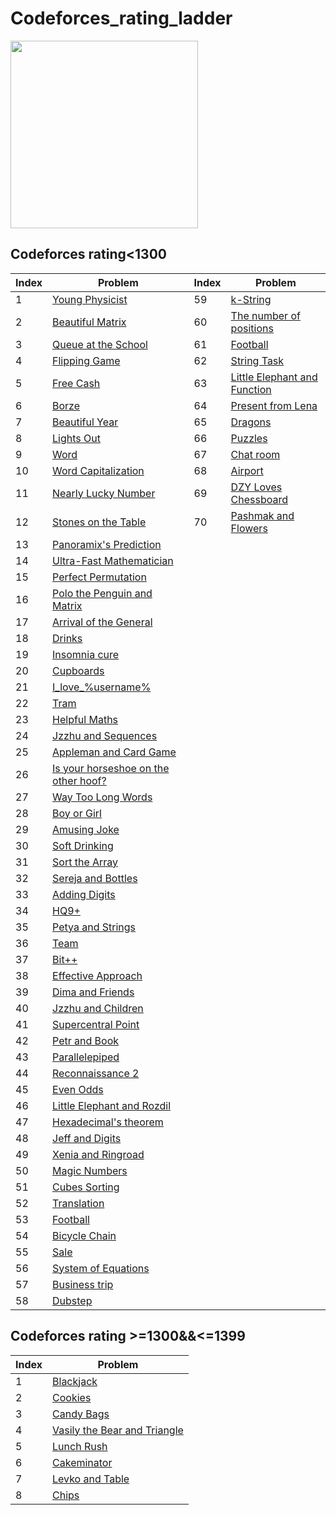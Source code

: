 # Codeforces_rating_ladder

<img src="https://codeforces.com/predownloaded/ce/bb/cebb0750c8fc9da45a299daddd9ff9f17e77bffe.jpg" height=300>

## Codeforces rating<1300

| Index | Problem | Index | Problem |
| --- | --- | --- |--- |
| 1 | [Young Physicist](https://codeforces.com/problemset/problem/69/A) | 59 |[k-String](https://codeforces.com/problemset/problem/219/A) |
| 2 | [Beautiful Matrix](https://codeforces.com/problemset/problem/263/A) | 60 |[The number of positions](https://codeforces.com/problemset/problem/124/A) |  
| 3 | [Queue at the School](https://codeforces.com/problemset/problem/266/B) | 61 | [Football](https://codeforces.com/problemset/problem/96/A) |
| 4 | [Flipping Game](https://codeforces.com/problemset/problem/327/A) |62 | [String Task](https://codeforces.com/problemset/problem/118/A) |
| 5 | [Free Cash](http://codeforces.com/problemset/problem/237/A) |63 | [Little Elephant and Function](https://codeforces.com/problemset/problem/221/A) |
| 6 | [Borze](http://codeforces.com/problemset/problem/32/B) |64 | [Present from Lena](https://codeforces.com/problemset/problem/118/B) |
| 7 | [Beautiful Year](http://codeforces.com/problemset/problem/271/A) |65 | [Dragons](https://codeforces.com/problemset/problem/230/A) |
| 8 | [Lights Out](http://codeforces.com/problemset/problem/275/A) |66 | [Puzzles](https://codeforces.com/problemset/problem/337/A) |
| 9 | [Word](http://codeforces.com/problemset/problem/59/A) |67 | [Chat room](https://codeforces.com/problemset/problem/58/A) |
| 10 | [Word Capitalization](http://codeforces.com/problemset/problem/281/A) |68 | [Airport](https://codeforces.com/problemset/problem/218/B) |
| 11 | [Nearly Lucky Number](http://codeforces.com/problemset/problem/110/A) |69 | [DZY Loves Chessboard](https://codeforces.com/problemset/problem/445/A) |
| 12 | [Stones on the Table](http://codeforces.com/problemset/problem/266/A) |70| [Pashmak and Flowers](https://codeforces.com/problemset/problem/459/B) |
| 13 | [Panoramix's Prediction](http://codeforces.com/problemset/problem/80/A) |
| 14 | [Ultra-Fast Mathematician](http://codeforces.com/problemset/problem/61/A) |
| 15 | [Perfect Permutation](http://codeforces.com/problemset/problem/233/A) |
| 16 | [Polo the Penguin and Matrix](http://codeforces.com/problemset/problem/289/B) |
| 17 | [Arrival of the General](http://codeforces.com/problemset/problem/144/A) |
| 18 | [Drinks](http://codeforces.com/problemset/problem/200/B) |
| 19 | [Insomnia cure](http://codeforces.com/problemset/problem/148/A) |
| 20 | [Cupboards](http://codeforces.com/problemset/problem/248/A) |
| 21 | [I_love_%username%](http://codeforces.com/problemset/problem/155/A) |
| 22 | [Tram](http://codeforces.com/problemset/problem/116/A) |
| 23 | [Helpful Maths](http://codeforces.com/problemset/problem/339/A) |
| 24 | [Jzzhu and Sequences](https://codeforces.com/contest/450/problem/B) |
| 25 | [Appleman and Card Game](https://codeforces.com/problemset/problem/462/B) |
| 26 | [Is your horseshoe on the other hoof?](https://codeforces.com/problemset/problem/228/A) |
| 27 | [Way Too Long Words](https://codeforces.com/problemset/problem/71/A) |
| 28 | [Boy or Girl](https://codeforces.com/problemset/problem/236/A) |
| 29 | [Amusing Joke](https://codeforces.com/problemset/problem/141/A) |
| 30 | [Soft Drinking](https://codeforces.com/problemset/problem/151/A) |
| 31 | [Sort the Array](https://codeforces.com/problemset/problem/451/B) |
| 32 | [Sereja and Bottles](https://codeforces.com/problemset/problem/315/A) |
| 33 | [Adding Digits](https://codeforces.com/problemset/problem/260/A) |
| 34 | [HQ9+](https://codeforces.com/problemset/problem/133/A) |
| 35 | [Petya and Strings](https://codeforces.com/problemset/problem/112/A) |
| 36 | [Team](https://codeforces.com/problemset/problem/231/A) |
| 37 | [Bit++](https://codeforces.com/problemset/problem/282/A) |
| 38 | [Effective Approach](https://codeforces.com/problemset/problem/227/B) |
| 39 | [Dima and Friends](https://codeforces.com/problemset/problem/272/A) |
| 40 | [Jzzhu and Children](https://codeforces.com/problemset/problem/450/A) |
| 41 | [Supercentral Point](https://codeforces.com/problemset/problem/165/A) |
| 42 | [Petr and Book](https://codeforces.com/problemset/problem/139/A) |
| 43 | [Parallelepiped](https://codeforces.com/problemset/problem/224/A) |
| 44 | [Reconnaissance 2](https://codeforces.com/problemset/problem/34/A) |
| 45 | [Even Odds](https://codeforces.com/problemset/problem/318/A) |
| 46 | [Little Elephant and Rozdil](https://codeforces.com/problemset/problem/205/A) |
| 47 | [Hexadecimal's theorem](https://codeforces.com/problemset/problem/199/A) |
| 48 | [Jeff and Digits](https://codeforces.com/problemset/problem/352/A) |
| 49 | [Xenia and Ringroad](https://codeforces.com/problemset/problem/339/B) |
| 50 | [Magic Numbers](https://codeforces.com/problemset/problem/320/A) |
| 51 | [Cubes Sorting](https://codeforces.com/contest/1420/problem/A) |
| 52 | [Translation](https://codeforces.com/problemset/problem/41/A) |
| 53 | [Football](https://codeforces.com/problemset/problem/43/A) |
| 54 | [Bicycle Chain](https://codeforces.com/problemset/problem/215/A) |
| 55 | [Sale](https://codeforces.com/problemset/problem/34/B) |
| 56 | [System of Equations](https://codeforces.com/problemset/problem/214/A) |
| 57 | [Business trip](https://codeforces.com/problemset/problem/149/A) |
| 58 | [Dubstep](https://codeforces.com/problemset/problem/208/A) |

## Codeforces rating >=1300&&<=1399
| Index | Problem |
| --- | --- |
| 1 | [Blackjack](https://codeforces.com/problemset/problem/104/A) |
| 2 | [Cookies](https://codeforces.com/problemset/problem/129/A) |
| 3 | [Candy Bags](https://codeforces.com/problemset/problem/334/A) |
| 4 | [Vasily the Bear and Triangle](https://codeforces.com/problemset/problem/336/A) |
| 5 | [Lunch Rush](https://codeforces.com/problemset/problem/276/A) |
| 6 | [Cakeminator](https://codeforces.com/problemset/problem/330/A) |
| 7 | [Levko and Table](https://codeforces.com/problemset/problem/361/A) |
| 8 | [Chips](https://codeforces.com/problemset/problem/92/A) |
